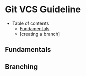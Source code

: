 # Git VCS Guideline

- Table of contents
  - [Fundamentals](#fundamentals)
  - [creating a branch]

## Fundamentals<a name="fundamentals"></a>

## Branching
